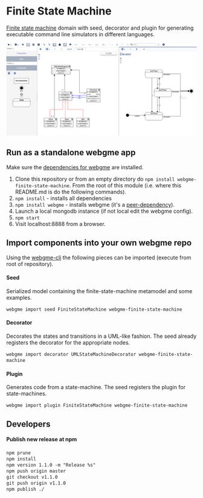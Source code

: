 # Finite State Machine
[Finite state machine](https://en.wikipedia.org/wiki/Finite-state_machine) domain with seed, decorator and plugin for generating executable command line simulators in different languages.

![Finite-state-machine](img/example.png "Metamodel and a simple elevator")

## Run as a standalone webgme app
Make sure the [dependencies for webgme](https://github.com/webgme/webgme/blob/master/README.md#dependencies) are installed.
 1. Clone this repository or from an empty directory do `npm install webgme-finite-state-machine`. From the root of this module (i.e. where this README.md is do the following commands).
 2. `npm install` - installs all dependencies
 3. `npm install webgme` - installs webgme (it's a [peer-dependency](https://nodejs.org/en/blog/npm/peer-dependencies/)).
 4. Launch a local mongodb instance (if not local edit the webgme config).
 5. `npm start`
 6. Visit localhost:8888 from a browser.

## Import components into your own webgme repo
Using the [webgme-cli](https://github.com/webgme/webgme-cli) the following pieces can be imported (execute from root of repository).

#### Seed
Serialized model containing the finite-state-machine metamodel and some examples.
```
webgme import seed FiniteStateMachine webgme-finite-state-machine
```
#### Decorator
Decorates the states and transitions in a UML-like fashion. The seed already registers the decorator for the appropriate nodes.
```
webgme import decorator UMLStateMachineDecorator webgme-finite-state-machine
```
#### Plugin
Generates code from a state-machine. The seed registers the plugin for state-machines.
```
webgme import plugin FiniteStateMachine webgme-finite-state-machine
```

## Developers

#### Publish new release at npm
 ```
 npm prune
 npm install
 npm version 1.1.0 -m "Release %s"
 npm push origin master
 git checkout v1.1.0
 git push origin v1.1.0
 npm publish ./
 ```
